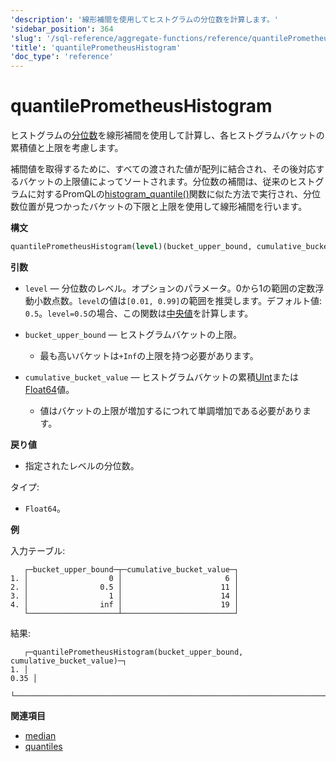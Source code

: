 ```yaml
---
'description': '線形補間を使用してヒストグラムの分位数を計算します。'
'sidebar_position': 364
'slug': '/sql-reference/aggregate-functions/reference/quantilePrometheusHistogram'
'title': 'quantilePrometheusHistogram'
'doc_type': 'reference'
---
```



# quantilePrometheusHistogram

ヒストグラムの[分位数](https://en.wikipedia.org/wiki/Quantile)を線形補間を使用して計算し、各ヒストグラムバケットの累積値と上限を考慮します。

補間値を取得するために、すべての渡された値が配列に結合され、その後対応するバケットの上限値によってソートされます。分位数の補間は、従来のヒストグラムに対するPromQLの[histogram_quantile()](https://prometheus.io/docs/prometheus/latest/querying/functions/#histogram_quantile)関数に似た方法で実行され、分位数位置が見つかったバケットの下限と上限を使用して線形補間を行います。

**構文**

```sql
quantilePrometheusHistogram(level)(bucket_upper_bound, cumulative_bucket_value)
```

**引数**

- `level` — 分位数のレベル。オプションのパラメータ。0から1の範囲の定数浮動小数点数。`level`の値は`[0.01, 0.99]`の範囲を推奨します。デフォルト値: `0.5`。`level=0.5`の場合、この関数は[中央値](https://en.wikipedia.org/wiki/Median)を計算します。

- `bucket_upper_bound` — ヒストグラムバケットの上限。

  - 最も高いバケットは`+Inf`の上限を持つ必要があります。

- `cumulative_bucket_value` — ヒストグラムバケットの累積[UInt](../../../sql-reference/data-types/int-uint)または[Float64](../../../sql-reference/data-types/float.md)値。

  - 値はバケットの上限が増加するにつれて単調増加である必要があります。

**戻り値**

- 指定されたレベルの分位数。

タイプ:

- `Float64`。

**例**

入力テーブル:

```text
   ┌─bucket_upper_bound─┬─cumulative_bucket_value─┐
1. │                  0 │                       6 │
2. │                0.5 │                      11 │
3. │                  1 │                      14 │
4. │                inf │                      19 │
   └────────────────────┴─────────────────────────┘
```

結果:

```text
   ┌─quantilePrometheusHistogram(bucket_upper_bound, cumulative_bucket_value)─┐
1. │                                                                     0.35 │
   └──────────────────────────────────────────────────────────────────────────┘
```

**関連項目**

- [median](/sql-reference/aggregate-functions/reference/median)
- [quantiles](../../../sql-reference/aggregate-functions/reference/quantiles.md#quantiles)

